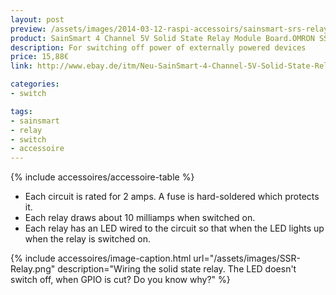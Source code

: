 ```yaml
---
layout: post
preview: /assets/images/2014-03-12-raspi-accessoirs/sainsmart-srs-relay.jpg
product: SainSmart 4 Channel 5V Solid State Relay Module Board.OMRON SSR AVR DSP Arduino
description: For switching off power of externally powered devices
price: 15,88€
link: http://www.ebay.de/itm/Neu-SainSmart-4-Channel-5V-Solid-State-Relay-Module-Board-OMRON-SSR-AVR-Arduino-/320857846455?

categories:
- switch

tags:
- sainsmart
- relay
- switch
- accessoire
---
```


{% include accessoires/accessoire-table %}

- Each circuit is rated for 2 amps. A fuse is hard-soldered which protects it.
- Each relay draws about 10 milliamps when switched on.
- Each relay has an LED wired to the circuit so that when the LED lights up when the relay is switched on.

{% include accessoires/image-caption.html url="/assets/images/SSR-Relay.png" description="Wiring the solid state relay. The LED doesn't switch off, when GPIO is cut? Do you know why?" %}